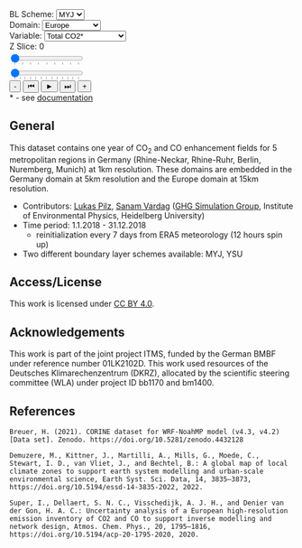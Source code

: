 <link rel="stylesheet" href="{{ '/assets/css/v2.css' | relative_url }}">
<div id="fullplot">
  <div id="container">
    <div id="controls">
      <div id="dropdown-controls">
        <div id="blscheme-container">
          <label for="blschemeDropdown">BL Scheme:</label>
          <select id="blschemeDropdown" onchange="updatePlot()">
            <option value="MYJ">MYJ</option>
            <option value="YSU">YSU</option>
          </select>
        </div>
        <div id="domain-container">
          <label for="domainDropdown">Domain:</label>
          <select id="domainDropdown" onchange="updatePlot()">
            <option value="1">Europe</option>
            <option value="2">Germany</option>
            <option value="3">Rhine-Neckar</option>
            <option value="4">Berlin</option>
            <option value="5">Rhine-Ruhr</option>
            <option value="6">Nuremberg</option>
            <option value="7">Munich</option>
          </select>
        </div>
        <div id="variable-container">
          <label for="variableDropdown">Variable:</label>
          <select id="variableDropdown" onchange="updatePlot()">
            <option value="CO2_TOTAL">Total CO2*</option>
            <option value="CO2_TOTAL_V2">Total CO2 (Bio v2)*</option>
            <option value="CO2_ANTHRO">Anthropogenic CO2*</option>
            <option value="CO2_BCK">Background CO2</option>
            <option value="CO2_TRAFFIC">CO2 Traffic</option>
            <option value="CO2_POINT">CO2 Point Sources</option>
            <option value="CO2_AREA">CO2 Area Sources</option>
            <option value="CO2_BF">CO2 Biofuel</option>
            <option value="CO2_VPRM">CO2 Biogenic</option>
            <option value="CO2_VPRM_V2">CO2 Biogenic v2</option>
            <option value="CO_TOTAL">Total CO*</option>
            <option value="CO_BCK">Background CO</option>
            <option value="CO_ANT">CO Anthro</option>
            <option value="wind_speed">Wind Speed*</option>
          </select>
        </div>
      </div>
      <div id="zslider-container">
        <label id="zlabel" for="zslider">Z Slice: 0</label>
        <div id="zslider-inner">
          <input type="range" id="zslider" min="0" max="40" value="0" step="1" list="ztickmarks">
          <datalist id="ztickmarks">
            <option value="40" label="40"></option>
            <option value="35" label="35"></option>
            <option value="30" label="30"></option>
            <option value="25" label="25"></option>
            <option value="20" label="20"></option>
            <option value="15" label="15"></option>
            <option value="10" label="10"></option>
            <option value="5" label="5"></option>
            <option value="0" label="0"></option>
          </datalist>
        </div>
      </div>
    </div>
    <div id="myDiv"></div>
  </div>
  <div id="timeWidget">
    <input type="range" id="timeSlider" min="0" max="8760" value="0" step="24" list="tickmarks">
    <datalist id="tickmarks">
      <option value="0" label="Jan"></option>
      <option value="744" label="Feb"></option>
      <option value="1416" label="Mar"></option>
      <option value="2160" label="Apr"></option>
      <option value="2880" label="May"></option>
      <option value="3624" label="Jun"></option>
      <option value="4344" label="Jul"></option>
      <option value="5088" label="Aug"></option>
      <option value="5832" label="Sep"></option>
      <option value="6552" label="Oct"></option>
      <option value="7296" label="Nov"></option>
      <option value="8016" label="Dec"></option>
      <option value="8760" label="2019"></option>
    </datalist>
    <div id="timeWidget-buttons">
      <button id="decreaseSpeedButton" onclick="decreaseSpeed(event)">-</button>
      <button id="decrementButton" onclick="decrementTime()">&#9198;</button>
      <button id="playButton" onclick="togglePlay()">&#9658;</button>
      <button id="incrementButton" onclick="incrementTime()">&#9197;</button>
      <button id="increaseSpeedButton" onclick="increaseSpeed(event)">+</button>
    </div>
    <div id="zlabel">* - see <a href="{{ '/v2/documentation.html/#computed-variables' | relative_url }}">documentation</a></div>
  </div>
</div>

<script type="module" src="{{ '/v2/script.js' | relative_url }}"></script>
<script src="https://cdn.plot.ly/plotly-latest.min.js"></script>
<script src="{{ '/assets/decoder.js' | relative_url}}" defer></script>


## General

This dataset contains one year of CO<sub>2</sub> and CO enhancement fields for 5 metropolitan regions in Germany (Rhine-Neckar, Rhine-Ruhr, Berlin, Nuremberg, Munich) at 1km resolution.
These domains are embedded in the Germany domain at 5km resolution and the Europe domain at 15km resolution.

- Contributors: <a class="enc" href="znvygb:yhxnf.cvym@vhc.hav-urvqryoret.qr">Lukas Pilz</a>, <a class="enc" href="znvygb:fnanz.ineqnt@hav-urvqryoret.qr">Sanam Vardag</a> ([GHG Simulation Group](https://www.iup.uni-heidelberg.de/de/forschung/atmosphaere/simulation-von-treibhausgasen-in-der-atmosphaere-vardag-gruppe), Institute of Environmental Physics, Heidelberg University)
- Time period: 1.1.2018 - 31.12.2018
    - reinitialization every 7 days from ERA5 meteorology (12 hours spin up)
- Two different boundary layer schemes available: MYJ, YSU

## Access/License

This work is licensed under [CC BY 4.0](http://creativecommons.org/licenses/by/4.0).


## Acknowledgements

This work is part of the joint project ITMS, funded by the German BMBF under reference number 01LK2102D.
This work used resources of the Deutsches Klimarechenzentrum (DKRZ), allocated by the scientific steering committee (WLA) under project ID bb1170 and bm1400.


## References

```
Breuer, H. (2021). CORINE dataset for WRF-NoahMP model (v4.3, v4.2) [Data set]. Zenodo. https://doi.org/10.5281/zenodo.4432128  
```
```
Demuzere, M., Kittner, J., Martilli, A., Mills, G., Moede, C., Stewart, I. D., van Vliet, J., and Bechtel, B.: A global map of local climate zones to support earth system modelling and urban-scale environmental science, Earth Syst. Sci. Data, 14, 3835–3873, https://doi.org/10.5194/essd-14-3835-2022, 2022. 
```
```
Super, I., Dellaert, S. N. C., Visschedijk, A. J. H., and Denier van der Gon, H. A. C.: Uncertainty analysis of a European high-resolution emission inventory of CO2 and CO to support inverse modelling and network design, Atmos. Chem. Phys., 20, 1795–1816, https://doi.org/10.5194/acp-20-1795-2020, 2020. 
```
